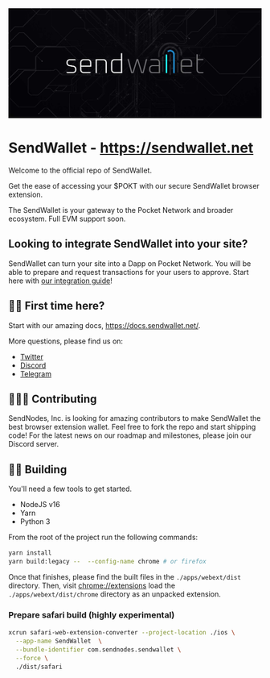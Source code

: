 <img src="./docs/img/sendwallet-doc.jpg"/>

# SendWallet - https://sendwallet.net

Welcome to the official repo of SendWallet.

Get the ease of accessing your $POKT with our secure SendWallet browser extension.

The SendWallet is your gateway to the Pocket Network and broader ecosystem. Full EVM support soon.

## Looking to integrate SendWallet into your site?

SendWallet can turn your site into a Dapp on Pocket Network. You will be able to prepare and request transactions for your users to approve. Start here with [our integration guide](/docs/integration.md)!

## 🙋‍♀️ First time here?

Start with our amazing docs, https://docs.sendwallet.net/.

More questions, please find us on:

- [Twitter](https://twitter.com/SendWallet)
- [Discord](https://discord.gg/Gh76tPkjTn)
- [Telegram](https://t.me/send_wallet)

## 👩🏻‍💻 Contributing

SendNodes, Inc. is looking for amazing contributors to make SendWallet the best browser extension wallet. Feel free to fork the repo and start shipping code! For the latest news on our roadmap and milestones, please join our Discord server.

## 👷‍♀️ Building

You'll need a few tools to get started.

- NodeJS v16
- Yarn
- Python 3

From the root of the project run the following commands:

```sh
yarn install
yarn build:legacy --  --config-name chrome # or firefox
```

Once that finishes, please find the built files in the `./apps/webext/dist` directory. Then, visit <a href="chrome://extensions">chrome://extensions</a> load the `./apps/webext/dist/chrome` directory as an unpacked extension.

### Prepare safari build (highly experimental)

```sh
xcrun safari-web-extension-converter --project-location ./ios \
  --app-name SendWallet  \
  --bundle-identifier com.sendnodes.sendwallet \
  --force \
  ./dist/safari
```
